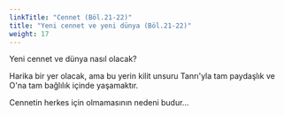 ```yaml
---
linkTitle: "Cennet (Böl.21-22)"
title: "Yeni cennet ve yeni dünya (Böl.21-22)"
weight: 17
---
```



Yeni cennet ve dünya nasıl olacak?

Harika bir yer olacak, ama bu yerin kilit unsuru Tanrı'yla tam paydaşlık ve O'na tam bağlılık içinde yaşamaktır.

Cennetin herkes için olmamasının nedeni budur...